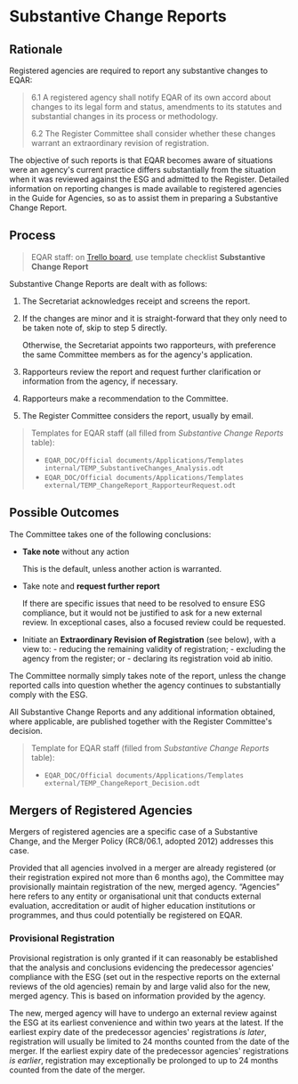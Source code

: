 # Substantive Change Reports

## Rationale

Registered agencies are required to report any substantive changes to EQAR:

> 6.1 A registered agency shall notify EQAR of its own accord about changes to its legal form and status, amendments to its statutes and substantial changes in its process or methodology.
>
> 6.2 The Register Committee shall consider whether these changes warrant an extraordinary revision of registration.

The objective of such reports is that EQAR becomes aware of situations were an agency's current practice differs substantially from the situation when it was reviewed against the ESG and admitted to the Register. Detailed information on reporting changes is made available to registered agencies in the Guide for Agencies, so as to assist them in preparing a Substantive Change Report.

## Process

> EQAR staff: on [Trello board](https://trello.com/b/o8vTcuF9/eqar-team-to-do), use template checklist **Substantive Change Report**

Substantive Change Reports are dealt with as follows:

 1.  The Secretariat acknowledges receipt and screens the report.

 1.  If the changes are minor and it is straight-forward that they only need to be taken note of, skip to step 5 directly.
     
     Otherwise, the Secretariat appoints two rapporteurs, with preference the same Committee members as for the agency's application.

 1.  Rapporteurs review the report and request further clarification or information from the agency, if necessary.

 1.  Rapporteurs make a recommendation to the Committee.

 1.  The Register Committee considers the report, usually by email.

> Templates for EQAR staff (all filled from *Substantive Change Reports* table):
>
>  * `EQAR_DOC/Official documents/Applications/Templates internal/TEMP_SubstantiveChanges_Analysis.odt`
>  * `EQAR_DOC/Official documents/Applications/Templates external/TEMP_ChangeReport_RapporteurRequest.odt`

## Possible Outcomes

The Committee takes one of the following conclusions:

 -   **Take note** without any action

     This is the default, unless another action is warranted.

 -   Take note and **request further report**

     If there are specific issues that need to be resolved to ensure ESG compliance, but it would not be justified to ask for a new external review. In exceptional cases, also a focused review could be requested.

 -   Initiate an **Extraordinary Revision of Registration** (see below), with a view to:
	- reducing the remaining validity of registration;
	- excluding the agency from the register; or
	- declaring its registration void ab initio.

The Committee normally simply takes note of the report, unless the change reported calls into question whether the agency continues to substantially comply with the ESG.

All Substantive Change Reports and any additional information obtained, where applicable, are published together with the Register Committee's decision.

> Template for EQAR staff (filled from *Substantive Change Reports* table):
>
>  * `EQAR_DOC/Official documents/Applications/Templates external/TEMP_ChangeReport_Decision.odt`

## Mergers of Registered Agencies

Mergers of registered agencies are a specific case of a Substantive Change, and the Merger Policy (RC8/06.1, adopted 2012) addresses this case.

Provided that all agencies involved in a merger are already registered (or their registration expired not more than 6 months ago), the Committee may provisionally maintain registration of the new, merged agency. “Agencies” here refers to any entity or organisational unit that conducts external evaluation, accreditation or audit of higher education institutions or programmes, and thus could potentially be registered on EQAR.

### Provisional Registration

Provisional registration is only granted if it can reasonably be established that the analysis and conclusions evidencing the predecessor agencies' compliance with the ESG (set out in the respective reports on the external reviews of the old agencies) remain by and large valid also for the new, merged agency. This is based on information provided by the agency.

The new, merged agency will have to undergo an external review against the ESG at its earliest convenience and within two years at the latest. If the earliest expiry date of the predecessor agencies' registrations *is later*, registration will usually be limited to 24 months counted from the date of the merger. If the earliest expiry date of the predecessor agencies' registrations *is earlier*, registration may exceptionally be prolonged to up to 24 months counted from the date of the merger.

